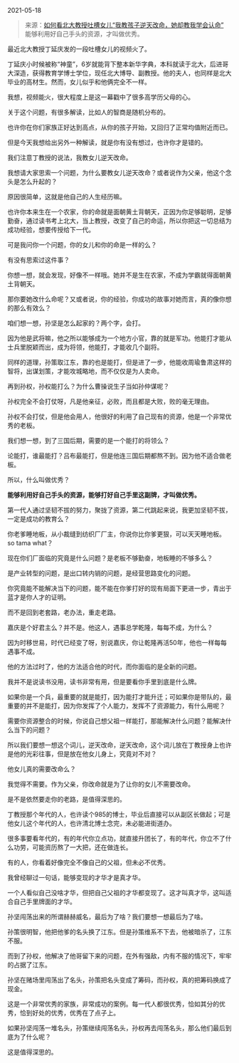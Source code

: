 2021-05-18

> 来源：[如何看北大教授吐槽女儿“我教孩子逆天改命，她却教我学会认命”](http://mp.weixin.qq.com/s?__biz=MzU3NDc5Nzc0NQ==&mid=2247503246&idx=2&sn=7aefbbe618acd3f737a9550f7dac1bb2&chksm=fd2e6f50ca59e646e54abd1002622bcb61c5845e3426bdd41c0c26bff749ba03ac44590d993b&scene=27#wechat_redirect)
> 能够利用好自己手头的资源，才叫做优秀。

最近北大教授丁延庆发的一段吐槽女儿的视频火了。

  

丁延庆小时候被称“神童”，6岁就能背下整本新华字典，本科就读于北大，后进哥大深造，获得教育学博士学位，现任北大博导、副教授。他的夫人，也同样是北大毕业的高材生。然而，女儿似乎和他俩完全不一样。

  

我想，视频能火，很大程度上是这一幕戳中了很多高学历父母的心。

  

关于这个问题，有很多解读，比如人的智商是随机分布的。  

  

也许你在你们家族正好达到高点，从你的孩子开始，又回归了正常均值附近而已。

  

但是今天我想给出另外一种解读，就是你有没有想过，也许你才是错的。  

  

我们注意丁教授的说法，我教女儿逆天改命。  

  

我想请大家思索一个问题，为什么要教女儿逆天改命？或者说作为父亲，他这个念头是怎么升起的？  

  

原因很简单，这就是他自己的人生经历嘛。  

  

也许你本来生在一个农家，你的命就是面朝黄土背朝天，正因为你足够聪明，足够勤奋，通过读书考上北大，当上教授，改变了自己的命运，所以你把这一切总结为成功经验，想要传授给下一代。

  

可是我问你一个问题，你的女儿和你的命是一样的么？  

  

有没有思索过这件事？  

  

你想一想，就会发现，好像不一样哦。她并不是生在农家，不成为学霸就得面朝黄土背朝天。  

  

那你要她改什么命呢？又或者说，你的经验，你成功的故事对她而言，真的像你想的那么有效么？  

  

咱们想一想，孙坚是怎么起家的？两个字，会打。  

  

因为他是武将嘛，他之所以能够成为一个地方小官，靠的就是军功。他能打才能从士兵里脱颖而出，成为将领，他能打，才能收几个副将。

  

同样的道理，孙策取江东，靠的也是能打，但是进了一步，他能收周瑜鲁肃这样的智将，出谋划策，才能攻城略地，而不仅仅是为人卖命。  

  

再到孙权，孙权能打么？为什么曹操说生子当如孙仲谋呢？

  

孙权完全不会打仗呀，凡是他亲征，必败，而且都是大败，败的毫无理由。  

  

孙权不会打仗，但是他会用人，他很好的利用了自己现有的资源，他是一个非常优秀的老板。  

  

我们想一想，到了三国后期，需要的是一个能打的将领么？  

  

论能打，谁最能打？吕布最能打，但是他连三国后期都熬不到。因为他不适合做老板。

  

所以，什么叫做优秀？  

  

 **能够利用好自己手头的资源，能够打好自己手里这副牌，才叫做优秀。**

  

第一代人通过坚韧不拔的努力，聚拢了资源，第二代跳起来说，我更加坚韧不拔，一定是成功的教育么？  

  

你老爹睡地板，从小裁缝到纺织厂厂主，你说你比你爹更狠，可以天天睡地板。so tama what？  

  

现在你们厂面临的究竟是什么问题？是老板不够勤奋，地板睡的不够多么？

  

是产业转型的问题，是出口转内销的问题，是经营思路变化的问题。

  

你究竟能不能解决当下的问题，能不能在你爹打好的现有局面下更进一步，青出于蓝才是你人才的证明。

  

而不是回到老套路，老办法，重走老路。  

  

嘉庆是个好君主么？并不是。他这人，遇事总学乾隆，每每不成，为什么？  

  

因为时移世易，时代已经变了呀，别说嘉庆，你让乾隆再活50年，他也一样每每遇事不成。

  

他的方法过时了，他的方法适合他的时代，而你面临的是全新的问题。

  

我并不是说读书没用，读书非常有用，但是要看你手里到底是什么牌。  

  

如果你是一个兵，最重要的就是能打，因为能打才能升迁；可如果你是带队的，最重要的并不是能打，因为你发挥了个人能力，发挥不了资源能力，有什么用呢？  

  

需要你资源整合的时候，你说自己想父祖一样能打，那能解决什么问题？能解决什么当下的问题？

  

所以我们要想一想这个词儿，逆天改命，逆天改命，这个词儿放在丁教授身上也许是他的光彩往事，但是放在他女儿身上，究竟对不对？  

  

他女儿真的需要改命么？

  

我觉得不需要。作为父亲，你改命就是为了让你的女儿不需要改命。  

  

是不是依然要走你的老路，是值得深思的。  

  

丁教授那个年代的人，也许读个985的博士，毕业后直接可以从副区长做起；可是他女儿这个年代的人，也许清北博士念完，未必能进街道办。  

  

很多事要看年代的，有的年代你立点功，就直接升团长了，有的年代，你立不了什么功劳，可能资历熬了一大把，还在做连长。  

  

有的人，你看着好像完全不像自己的父祖，但未必不优秀。  

  

我曾经聊过一句话，能够变现的才华才是真才华。

  

一个人看似自己没啥才华，但把自己父祖的才华都变现了。这才叫真才华，这叫适合自己手里牌面的才华。

  

孙坚闯荡出来的所谓赫赫威名，最后为了啥？我们要想一想最后为了啥。

  

孙策很明智，他把他爹的名头换了江东。但是孙策维系不下去，他被暗杀了，江东不服。

  

而到了孙权，他解决了他哥留下来的问题，在外有强敌，内有不服的情况下，牢牢的占据了江东。

  

孙坚在赌场里闯荡出了名头，孙策把名头变成了筹码，而孙权，真的把筹码换成了现金。  

  

这是一个非常优秀的家族，非常成功的案例。每一代人都很优秀，恰如其分的优秀，恰到好处的优秀，优秀在了点子上。  

  

如果孙坚闯荡一堆名头，孙策继续闯荡名头，孙权再去闯荡名头，那么他们最后到底为了什么呢？

  

这是值得深思的。

